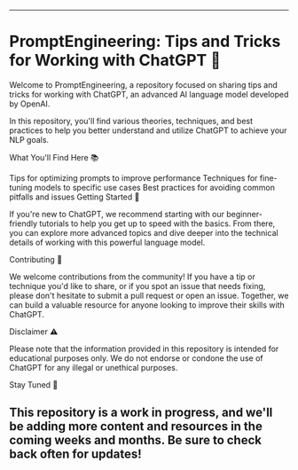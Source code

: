 -------------------------------------------------------------------------------------------------------
# PromptEngineering: Tips and Tricks for Working with ChatGPT 🚀

Welcome to PromptEngineering, a repository focused on sharing tips and tricks for working with ChatGPT, an advanced AI language model developed by OpenAI.

In this repository, you'll find various theories, techniques, and best practices to help you better understand and utilize ChatGPT to achieve your NLP goals.

What You'll Find Here 📚

Tips for optimizing prompts to improve performance
Techniques for fine-tuning models to specific use cases
Best practices for avoiding common pitfalls and issues
Getting Started 🚀

If you're new to ChatGPT, we recommend starting with our beginner-friendly tutorials to help you get up to speed with the basics. From there, you can explore more advanced topics and dive deeper into the technical details of working with this powerful language model.

Contributing 🤝

We welcome contributions from the community! If you have a tip or technique you'd like to share, or if you spot an issue that needs fixing, please don't hesitate to submit a pull request or open an issue. Together, we can build a valuable resource for anyone looking to improve their skills with ChatGPT.

Disclaimer ⚠️

Please note that the information provided in this repository is intended for educational purposes only. We do not endorse or condone the use of ChatGPT for any illegal or unethical purposes.

Stay Tuned 🎉

This repository is a work in progress, and we'll be adding more content and resources in the coming weeks and months. Be sure to check back often for updates!
---------------------------------------------------------------------------------------------------------
